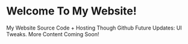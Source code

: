 # Welcome To My Website!
My Website Source Code + Hosting Though Github 
Future Updates: UI Tweaks. More Content Coming Soon!
